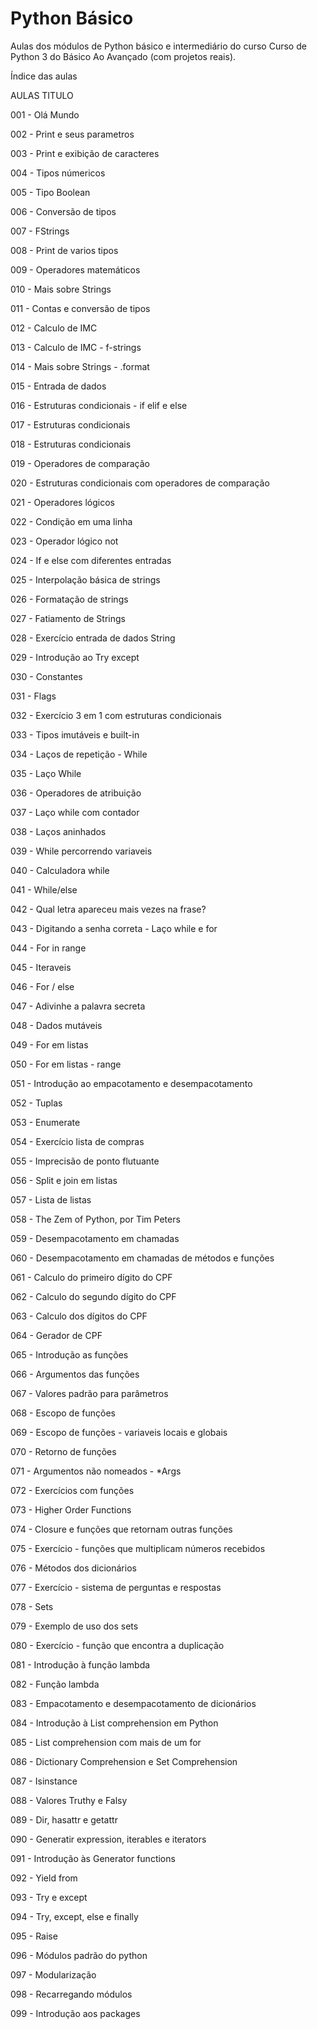 # Python Básico
Aulas dos módulos de Python básico e intermediário do curso Curso de Python 3 do Básico Ao Avançado (com projetos reais).

Índice das aulas

AULAS    TITULO

001 -    Olá Mundo

002 -    Print e seus parametros

003 -    Print e exibição de caracteres

004 -    Tipos númericos

005 -    Tipo Boolean

006 -    Conversão de tipos

007 -    FStrings

008 -    Print de varios tipos

009 -    Operadores matemáticos

010 -    Mais sobre Strings

011 -    Contas e conversão de tipos

012 -    Calculo de IMC

013 -    Calculo de IMC - f-strings

014 -    Mais sobre Strings - .format

015 -    Entrada de dados

016 -    Estruturas condicionais - if elif e else

017 -    Estruturas condicionais

018 -    Estruturas condicionais

019 -    Operadores de comparação

020 -    Estruturas condicionais com operadores de comparação

021 -    Operadores lógicos

022 -    Condição em uma linha

023 -    Operador lógico not

024 -    If e else com diferentes entradas

025 -    Interpolação básica de strings

026 -    Formatação de strings

027 -    Fatiamento de Strings

028 -    Exercício entrada de dados String

029 -    Introdução ao Try except

030 -    Constantes

031 -    Flags

032 -    Exercício 3 em 1 com estruturas condicionais

033 -    Tipos imutáveis e built-in

034 -    Laços de repetição - While

035 -    Laço While

036 -    Operadores de atribuição

037 -    Laço while com contador

038 -    Laços aninhados

039 -    While percorrendo variaveis

040 -    Calculadora while

041 -    While/else

042 -    Qual letra apareceu mais vezes na frase?

043 -    Digitando a senha correta - Laço while e for

044 -    For in range

045 -    Iteraveis

046 -    For / else

047 -    Adivinhe a palavra secreta

048 -    Dados mutáveis

049 -    For em listas

050 -    For em listas - range

051 -    Introdução ao empacotamento e desempacotamento

052 -    Tuplas

053 -    Enumerate

054 -    Exercício lista de compras

055 -    Imprecisão de ponto flutuante

056 -    Split e join em listas

057 -    Lista de listas

058 -    The Zem of Python, por Tim Peters

059 -    Desempacotamento em chamadas

060 -    Desempacotamento em chamadas de métodos e funções

061 -    Calculo do primeiro dígito do CPF

062 -    Calculo do segundo dígito do CPF

063 -    Calculo dos dígitos do CPF

064 -    Gerador de CPF

065 -    Introdução as funções

066 -    Argumentos das funções

067 -    Valores padrão para parâmetros

068 -    Escopo de funções

069 -    Escopo de funções - variaveis locais e globais

070 -    Retorno de funções

071 -    Argumentos não nomeados - *Args

072 -    Exercícios com funções

073 -    Higher Order Functions

074 -    Closure e funções que retornam outras funções

075 -    Exercício - funções que multiplicam números recebidos

076 -    Métodos dos dicionários

077 -    Exercício - sistema de perguntas e respostas

078 -    Sets

079 -    Exemplo de uso dos sets

080 -    Exercício - função que encontra a duplicação

081 -    Introdução à função lambda

082 -    Função lambda

083 -    Empacotamento e desempacotamento de dicionários

084 -    Introdução à List comprehension em Python

085 -    List comprehension com mais de um for

086 -    Dictionary Comprehension e Set Comprehension

087 -    Isinstance

088 -    Valores Truthy e Falsy

089 -    Dir, hasattr e getattr

090 -    Generatir expression, iterables e iterators

091 -    Introdução às Generator functions

092 -    Yield from

093 -    Try e except

094 -    Try, except, else e finally

095 -    Raise

096 -    Módulos padrão do python

097 -    Modularização

098 -    Recarregando módulos

099 -    Introdução aos packages